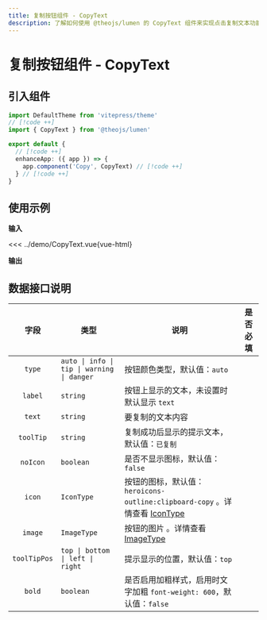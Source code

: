 ```yaml
---
title: 复制按钮组件 - CopyText
description: 了解如何使用 @theojs/lumen 的 CopyText 组件来实现点击复制文本功能。该组件支持自定义图标、提示信息和位置，适用于各种场景，如代码片段、链接等。
---
```


# 复制按钮组件 - CopyText

## 引入组件

```ts [.vitepress/theme/index.ts]
import DefaultTheme from 'vitepress/theme'
// [!code ++]
import { CopyText } from '@theojs/lumen'

export default {
  // [!code ++]
  enhanceApp: ({ app }) => {
    app.component('Copy', CopyText) // [!code ++]
  } // [!code ++]
}
```

## 使用示例

**输入**

<<< ../demo/CopyText.vue{vue-html}

**输出**

<!--@include: ../demo/CopyText.vue-->

## 数据接口说明

|     字段     | 类型                                       | 说明                                                                                    | 是否必填              |
| :----------: | ------------------------------------------ | --------------------------------------------------------------------------------------- | --------------------- |
|    `type`    | `auto \| info \| tip \| warning \| danger` | 按钮颜色类型，默认值：`auto`                                                            | <Badge text="可选" /> |
|   `label`    | `string`                                   | 按钮上显示的文本，未设置时默认显示 `text`                                               | <Badge text="可选" /> |
|    `text`    | `string`                                   | 要复制的文本内容                                                                        | <Badge text="必填" /> |
|  `toolTip`   | `string`                                   | 复制成功后显示的提示文本，默认值：`已复制`                                              | <Badge text="可选" /> |
|   `noIcon`   | `boolean`                                  | 是否不显示图标，默认值：`false`                                                         | <Badge text="可选" /> |
|    `icon`    | `IconType`                                 | 按钮的图标，默认值：`heroicons-outline:clipboard-copy` 。详情查看 [IconType](#IconType) | <Badge text="可选" /> |
|   `image`    | `ImageType`                                | 按钮的图片 。详情查看 [ImageType](#ImageType)                                           | <Badge text="可选" /> |
| `toolTipPos` | `top \| bottom \| left \| right`           | 提示显示的位置，默认值：`top`                                                           | <Badge text="可选" /> |
|    `bold`    | `boolean`                                  | 是否启用加粗样式，启用时文字加粗 `font-weight: 600`，默认值：`false`                    | <Badge text="可选" /> |

<!--@include: ../demo/type.md-->
